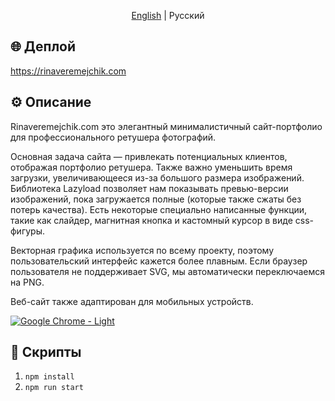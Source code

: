 <p align="center">
  <a href="https://github.com/herehavetheseflowers/rinaveremejchik.com/blob/main/README.md">English</a> |
  <span>Русский</span>
</p>

## 🌐 Деплой

https://rinaveremejchik.com


## ⚙️ Описание

Rinaveremejchik.com это элегантный минималистичный сайт-портфолио для профессионального ретушера фотографий.

Основная задача сайта — привлекать потенциальных клиентов, отображая портфолио ретушера. Также важно уменьшить время загрузки, увеличивающееся из-за большого размера изображений. Библиотека Lazyload позволяет нам показывать превью-версии изображений, пока загружается полные (которые также сжаты без потерь качества).
Есть некоторые специально написанные функции, такие как слайдер, магнитная кнопка и кастомный курсор в виде css-фигуры.

Векторная графика используется по всему проекту, поэтому пользовательский интерфейс кажется более плавным. Если браузер пользователя не поддерживает SVG, мы автоматически переключаемся на PNG.

Веб-сайт также адаптирован для мобильных устройств.

<a href="http://rinaveremejchik.com/" target="_blank" rel="noopener noreferrer">

![Google Chrome - Light](https://user-images.githubusercontent.com/106176669/198884542-0bf5206a-116b-4786-9d7e-ca54a26a3d1d.png)

</a>

## 📜 Скрипты
 1. `npm install`
 2. `npm run start`
